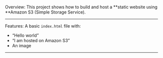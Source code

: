 Overview: This project shows how to build and host a **static website using **Amazon S3 (Simple Storage Service).
_________________________________________________________________________________________________________________________________________________
Features:
 A basic `index.html` file with:
  - “Hello world”
  - “I am hosted on Amazon S3”
  - An image
_________________________________________________________________________________________________________________________________________________
